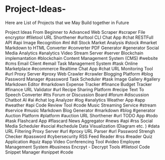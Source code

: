 # Project-Ideas- 
Here are List of Projects that we May Build together in Future 

Project Ideas From Beginner to Advanced
Web Scraper #scraper
File encryptor #filetool
URL Shorthener #urltool
CLI Chat App #chat
RESTFull API #api
Image Recognition #ml #dl
Stock Market Analysis #stock #market
Markdown to HTML Converter #converter
PDF Generator #generator
Social Media Analytics #analytics
Video Stream Server #server
Blockchain implemantation #blockchain
Content Management System (CMS) #website #cms
Email Client #email
Task Management System #task
Online Marketplace #ecommerce
Realtime Chat App #chat
URL Monitoring Tool #url
Proxy Server #proxy
Web Crawler #crawler
Blogging Platform #blog
Password Manager #password
Task Scheduler #task
Image Gallery #gallery
Markdown Editor #markdown
Expense Tracker #finance
Budget Tracker #finance
URL Validator #url
Recipe Sharing Platform #recipe
Text To Speech Converter #tts
Forum or Discussion Board #forum #discussion
Chatbot AI #ai #chat
log Analyzer #log #analytics
Weather App #app #weather #api
Code Review Tool #code
Music Streaming Service #stream #service #music
Markdown Blog Generator #markdown #blog #generator
Auction Platform #platform #auction
URL Shorthener #url
TODO App #todo #task
Flashcard App #flascard
News Aggregator #news #api #rss
Social Media Scheduler #social #schedule
Data Visualization (Diagram etc. ) #data
URL Filtering Proxy Server #url #proxy
URL Parser #url
Password Strengh Checker #password #cybersecurity
RSS Feed Reader #rss #reader
Quiz Application #quiz #app
Video Conferencing Tool #video
Employee Management System #business
Encrpyt - Decrypt Tools #filetool
Code Snippet Manager #snippet #code
